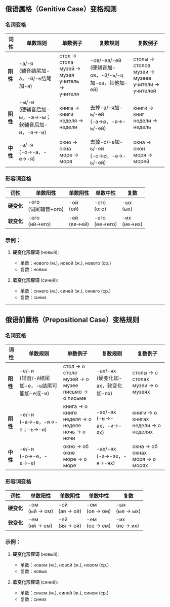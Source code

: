 ## 俄语属格（Genitive Case）变格规则

### 名词变格

| 词性 | 单数规则 | 单数例子 | 复数规则 | 复数例子 |
|------|----------|----------|----------|----------|
| **阳性** | -а/-я<br>(辅音结尾加-а，-й/-ь结尾加-я) | стол → стола<br>музей → музея<br>учитель → учителя | -ов/-ев/-ей<br>(硬辅音加-ов，-й/-ь/-ц加-ев，其他加-ей) | столы → столов<br>музеи → музеев<br>учители → учителей |
| **阴性** | -ы/-и<br>(硬辅音后加-ы，-а→-ы；软辅音后加-и，-я→-и) | книга → книги<br>неделя → недели | 去掉-а/-я加-ь/-ей<br>(-а→∅，-я→-ь/-ей) | книги → книг<br>недели → недель |
| **中性** | -а/-я<br>(-о→-а，-е→-я) | окно → окна<br>море → моря | 去掉-о/-е加-ь/-ей<br>(-о→∅，-е→-ь/-ей) | окна → окон<br>моря → морей |

### 形容词变格

| 词性 | 单数阳性 | 单数阴性 | 单数中性 | 复数 |
|------|----------|----------|----------|------|
| **硬变化** | -ого<br>(词尾辅音+ого) | -ой<br>(ой) | -ого<br>(ого) | -ых<br>(ых) |
| **软变化** | -его<br>(ий→его) | -ей<br>(яя→ей) | -его<br>(ее→его) | -их<br>(ие→их) |

### 示例：
1. **硬变化形容词** (новый):
   - 单数：нового (м.), новой (ж.), нового (ср.)
   - 复数：новых

2. **软变化形容词** (синий):
   - 单数：синего (м.), синей (ж.), синего (ср.)
   - 复数：синих

---

## 俄语前置格（Prepositional Case）变格规则

### 名词变格

| 词性 | 单数规则 | 单数例子 | 复数规则 | 复数例子 |
|------|----------|----------|----------|----------|
| **阳性** | -е/-и<br>(辅音/-й结尾加-е，-ь结尾可能加-е或-и) | стол → о столе<br>музей → о музее<br>письмо → о письме | -ах/-ях<br>(硬变化加-ах，软变化加-ях) | столы → о столах<br>музеи → о музеях |
| **阴性** | -е/-и<br>(-а→-е，-я→-е；-ь→-и) | книга → о книге<br>неделя → о неделе<br>ночь → о ночи | -ах/-ях<br>(-ы→-ах，-и→-ях) | книги → о книгах<br>недели → о неделях |
| **中性** | -е/-и<br>(-о→-е，-е→-е) | окно → об окне<br>море → о море | -ах/-ях<br>(-а→-ах，-я→-ях) | окна → об окнах<br>моря → о морях |

### 形容词变格

| 词性 | 单数阳性 | 单数阴性 | 单数中性 | 复数 |
|------|----------|----------|----------|------|
| **硬变化** | -ом<br>(ый → ом) | -ой<br>(ая → ой) | -ом<br>(ое → ом) | -ых<br>(ые → ых) |
| **软变化** | -ем<br>(ий → ем) | -ей<br>(яя → ей) | -ем<br>(ее → ем) | -их<br>(ие → их) |

### 示例：
1. **硬变化形容词** (новый):
   - 单数：новом (м.), новой (ж.), новом (ср.)
   - 复数：новых

2. **软变化形容词** (синий):
   - 单数：синем (м.), синей (ж.), синем (ср.)
   - 复数：синих
